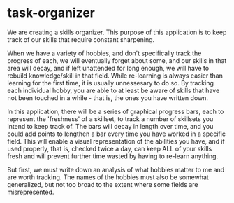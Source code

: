 # task-organizer
We are creating a skills organizer. This purpose of this application is to keep track of our skills that require constant sharpening.


When we have a variety of hobbies, and don't specifically track the progress of each, we will eventually forget about some, and our
skills in that area will decay, and if left unattended for long enough, we will have to rebuild knowledge/skill in that field. While
 re-learning is always easier than learning for the first time, it is usually unnessesary to do so. By tracking each individual hobby,
you are able to at least be aware of skills that have not been touched in a while - that is, the ones you have written down.


In this application, there will be a series of graphical progress bars, each to represent the 'freshness' of a skillset,
to track a number of skillsets you intend to keep track of. The bars will decay in length over time, and you could add points 
to lengthen a bar every time you have worked in a specific field. This will enable a visual representation of the abilities you have, and
if used properly, that is, checked twice a day, can keep ALL of your skills fresh and will prevent further time wasted by having to
re-learn anything.


But first, we must write down an analysis of what hobbies matter to me and are worth tracking. The names of the hobbies must also be
somewhat generalized, but not too broad to the extent where some fields are misrepresented.
